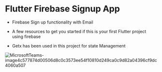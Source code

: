 # Flutter Firebase Signup App

- Firebase Sign up functionality with Email

- A few resources to get you started if this is your first Flutter project using firebase

- Getx has been used in this project for state Management


![MicrosoftTeams-image4c577874d00506d8c0c3573ee54f10810d249ca0c9d82a04396cf9dc4060a507](https://user-images.githubusercontent.com/102574976/187411275-40b27cad-616d-43c8-a6d8-aa80c89da505.png)
